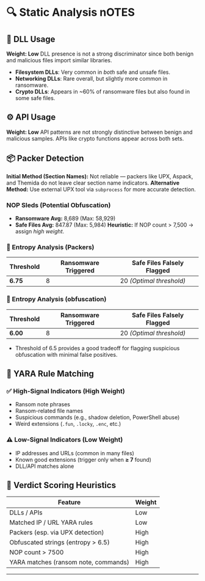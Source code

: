 # 🔍 **Static Analysis nOTES**

## 🧩 DLL Usage

**Weight: Low**
DLL presence is not a strong discriminator since both benign and malicious files import similar libraries.

* **Filesystem DLLs**: Very common in *both* safe and unsafe files.
* **Networking DLLs**: Rare overall, but slightly more common in ransomware.
* **Crypto DLLs**: Appears in \~60% of ransomware files but also found in some safe files.

## ⚙️ API Usage

**Weight: Low**
API patterns are not strongly distinctive between benign and malicious samples. APIs like crypto functions appear across both sets.

## 📦 Packer Detection

**Initial Method (Section Names):** Not reliable — packers like UPX, Aspack, and Themida do not leave clear section name indicators.
**Alternative Method:** Use external UPX tool via `subprocess` for more accurate detection.

### NOP Sleds (Potential Obfuscation)

* **Ransomware Avg:** 8,689 (Max: 58,929)
* **Safe Files Avg:** 847.87 (Max: 5,984)
  **Heuristic:** If NOP count > 7,500 → assign *high weight*.

### 🧠 Entropy Analysis (Packers)

| Threshold | Ransomware Triggered | Safe Files Falsely Flagged |
| --------- | -------------------- | -------------------------- |
| **6.75**  | 8                    | 20 *(Optimal threshold)*   |

### 🧠 Entropy Analysis (obfuscation)

| Threshold | Ransomware Triggered | Safe Files Falsely Flagged |
| --------- | -------------------- | -------------------------- |
| **6.00**  | 8                    | 20 *(Optimal threshold)*   |

* Threshold of 6.5 provides a good tradeoff for flagging suspicious obfuscation with minimal false positives.

## 🔐 YARA Rule Matching

### ✅ High-Signal Indicators (High Weight)

* Ransom note phrases
* Ransom-related file names
* Suspicious commands (e.g., shadow deletion, PowerShell abuse)
* Weird extensions (`.fun`, `.locky`, `.enc`, etc.)

### ⚠️ Low-Signal Indicators (Low Weight)

* IP addresses and URLs (common in many files)
* Known good extensions (trigger only when **≥ 7** found)
* DLL/API matches alone

## 🚩 Verdict Scoring Heuristics

| Feature                              | Weight |
| ------------------------------------ | ------ |
| DLLs / APIs                          | Low    |
| Matched IP / URL YARA rules          | Low    |
| Packers (esp. via UPX detection)     | High   |
| Obfuscated strings (entropy > 6.5)   | High   |
| NOP count > 7500                     | High   |
| YARA matches (ransom note, commands) | High   |

---